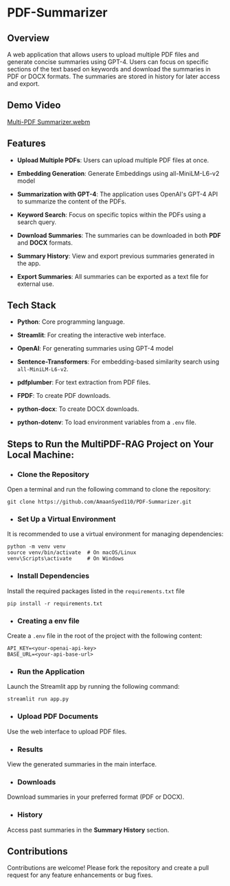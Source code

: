 # PDF-Summarizer

## Overview
A web application that allows users to upload multiple PDF files and generate concise summaries using GPT-4. Users can focus on specific sections of the text based on keywords and download the summaries in PDF or DOCX formats. The summaries are stored in history for later access and export.

## Demo Video
[Multi-PDF Summarizer.webm](https://github.com/user-attachments/assets/1c704d42-867f-4214-b699-4bfabd24443b)


## Features
- **Upload Multiple PDFs**: Users can upload multiple PDF files at once.

- **Embedding Generation**: Generate Embeddings using all-MiniLM-L6-v2 model
  
- **Summarization with GPT-4**: The application uses OpenAI's GPT-4 API to summarize the content of the PDFs.
  
- **Keyword Search**: Focus on specific topics within the PDFs using a search query.
  
- **Download Summaries**: The summaries can be downloaded in both **PDF** and **DOCX** formats.
  
- **Summary History**: View and export previous summaries generated in the app.
  
- **Export Summaries**: All summaries can be exported as a text file for external use.

## Tech Stack
- **Python**: Core programming language.
  
- **Streamlit**: For creating the interactive web interface.
  
- **OpenAI**: For generating summaries using GPT-4 model
  
- **Sentence-Transformers**: For embedding-based similarity search using `all-MiniLM-L6-v2`.
  
- **pdfplumber**: For text extraction from PDF files.
  
- **FPDF**: To create PDF downloads.
  
- **python-docx**: To create DOCX downloads.

- **python-dotenv**: To load environment variables from a ```.env``` file.

## Steps to Run the MultiPDF-RAG Project on Your Local Machine:
- ### Clone the Repository
Open a terminal and run the following command to clone the repository:

```
git clone https://github.com/AmaanSyed110/PDF-Summarizer.git
```
- ### Set Up a Virtual Environment
It is recommended to use a virtual environment for managing dependencies:

```
python -m venv venv
source venv/bin/activate  # On macOS/Linux
venv\Scripts\activate     # On Windows
```
- ### Install Dependencies
Install the required packages listed in the ```requirements.txt``` file
```
pip install -r requirements.txt
```
- ### Creating a env file
Create a ```.env``` file in the root of the project with the following content:
```
API_KEY=<your-openai-api-key>
BASE_URL=<your-api-base-url>
```

- ### Run the Application
Launch the Streamlit app by running the following command:
```
streamlit run app.py
```
- ### Upload PDF Documents
Use the web interface to upload PDF files.

- ### Results
View the generated summaries in the main interface.

- ### Downloads
Download summaries in your preferred format (PDF or DOCX).

- ### History
Access past summaries in the **Summary History** section.


## Contributions
Contributions are welcome! Please fork the repository and create a pull request for any feature enhancements or bug fixes.
